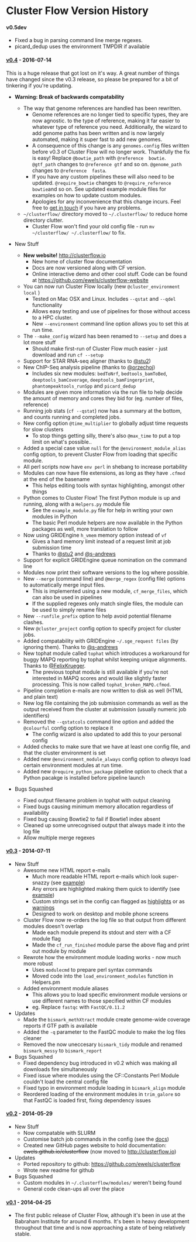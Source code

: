# Cluster Flow Version History

#### v0.5dev
* Fixed a bug in parsing command line merge regexes.
* picard_dedup uses the environment TMPDIR if available

#### [v0.4](https://github.com/ewels/clusterflow/releases/tag/v0.4) - 2016-07-14
This is a huge release that got lost on it's way. A great number of things have changed since the
v0.3 release, so please be prepared for a bit of tinkering if you're updating.

* **Warning: Break of backwards compatability**
	* The way that genome references are handled has been rewritten.
		* Genome references are no longer tied to specific types, they are now agnostic.
	      to the type of reference, making it far easier to whatever type of reference you need.
	      Additionally, the wizard to add genome paths has been written and is now largely automated,
	      making it super fast to add new genomes.
		* A consequence of this change is any `genomes.config` files written before v0.3 of
	      Cluster Flow will no longer work. Thankfully the fix is easy! Replace `@bowtie_path`
	      with `@reference  bowtie`. `@gtf_path` changes to `@reference gtf` and so on.
	      `@genome_path` changes to `@reference  fasta`.
		* If you have any custom pipelines these will also need to be updated. `@require_bowtie`
	      changes to `@require_reference bowtie`and so on. See updated example module files
	      for examples on how to update custom modules.
		* Apologies for any inconvenience that this change incurs. Feel free to [get in touch](https://github.com/ewels)
	      if you have any problems.
	* `~/clusterflow/` directory moved to `~/.clusterflow/` to reduce home directory clutter.
		* Cluster Flow won't find your old config file - run `mv ~/clusterflow/ ~/.clusterflow/` to fix.

* New Stuff
	* **New website!** http://clusterflow.io
		* New home of cluster flow documentation
		* Docs are now versioned along with CF version.
		* Online interactive demo and other cool stuff. Code can be found at https://github.com/ewels/clusterflow-website
	* You can now run Cluster Flow locally (new `@cluster_environment` `local` )
        * Tested on Mac OSX and Linux. Includes `--qstat` and `--qdel` functionality
        * Allows easy testing and use of pipelines for those without access to a HPC cluster.
		* New `--environment` command line option allows you to set this at run time.
	* The `--make_config` wizard has been renamed to `--setup` and does a lot more stuff
        * Should make first-run of Cluster Flow much easier - just download and run `cf --setup`
	* Support for STAR RNA-seq aligner (thanks to [@stu2](https://github.com/stu2))
	* New ChIP-Seq analysis pipeline (thanks to [@orzechoj](https://github.com/orzechoj))
		* Includes six new modules: `bedToNrf`, `bedtools_bamToBed`, `deeptools_bamCoverage`, `deeptools_bamFingerprint`, `phantompeaktools_runSpp` and `picard_dedup`
	* Modules are given more information via the run file to help
       decide the amount of memory and cores they bid for (eg. number of files, reference)
	* Running job stats (`cf --qstat`) now has a summary at the bottom, and counts running and completed jobs.
	* New config option `@time_multiplier` to globally adjust time requests for slow clusters
		* To stop things getting silly, there's also `@max_time` to put a top limit on what's possible..
	* Added a special case value `null` for the `@environment_module_alias` config option, to prevent Cluster Flow from loading that specific module.
	* All perl scripts now have `env perl` in shebang to increase portability
	* Modules can now have file extensions, as long as they have `.cfmod` at the end of the basename
        * This helps editing tools with syntax highlighting, amongst other things
	* Python comes to Cluster Flow! The first Python module is up and running, along with a `Helpers.py` module file
        * See the `example_module.py` file for help in writing your own modules in Python
        * The basic Perl module helpers are now available in the Python packages as well, more translation to follow
	* Now using GRIDEngine `h_vmem` memory option instead of `vf`
        * Gives a hard memory limit instead of a request limit at job submission time
        * Thanks to  [@stu2](https://github.com/stu2) and [@s-andrews](https://github.com/s-andrews)
	* Support for explicit GRIDEngine queue nomination on the command line
	* Modules now print their software versions to the log where possible.
	* New `--merge` (command line) and `@merge_regex` (config file) options to automatically merge input files.
		* This is implemented using a new module, `cf_merge_files`, which can also be used in pipelines
		* If the supplied regexes only match single files, the module can be used to simply rename files
    * New `--runfile_prefix` option to help avoid potential filename clashes.
	* New `@cluster_project` config option to specify project for cluster jobs.
    * Added compatability with GRIDEngine `~/.sge_request files` (by ignoring them).
      Thanks to [@s-andrews](https://github.com/s-andrews)
    * New tophat module called `tophat` which introduces a workaround for buggy MAPQ
        reporting by tophat whilst keeping unique alignments. Thanks to [@FelixKrueger](https://github.com/FelixKrueger).
        * The previous tophat module is still available if you're not interested in MAPQ scores and
            would like slightly faster processing. This is now called `tophat_broken_MAPQ.cfmod`.
    * Pipeline completion e-mails are now written to disk as well (HTML and plain text)
    * New log file containing the job submission commands as well as the output received from the cluster at submission (usually numeric job identifiers)
    * Removed the `--qstatcols` command line option and added the `@colourful` config option to replace it
        * The config wizard is also updated to add this to your personal config
    * Added checks to make sure that we have at least one config file, and that the cluster environment is set
	* Added new `@environment_module_always` config option to _always_ load certain environment modules at run time.
	* Added new `@require_python_package` pipeline option to check that a Python pacakge is installed before pipeline launch
* Bugs Squashed
	* Fixed output filename problem in tophat with output cleaning
	* Fixed bugs causing minimum memory allocation regardless of availability
	* Fixed bug causing Bowtie2 to fail if Bowtie1 index absent
    * Cleaned up some unrecognised output that always made it into the log file
    * Allow multiple merge regexes

#### [v0.3](https://github.com/ewels/clusterflow/releases/tag/v0.3) - 2014-07-11
* New Stuff
	* Awesome new HTML report e-mails
		* Much more readable HTML report e-mails which look super-snazzy (see [example](http://clusterflow.io/0.3/_files/example_report_good.html))
		* Any errors are highlighted making them quick to identify (see [example](http://clusterflow.io/0.3/_files/example_report_bad.html))
		* Custom strings set in the config can flagged as [highlights](http://clusterflow.io/0.3/_files/example_report_highlights.html) or as [warnings](http://clusterflow.io/0.3/_files/example_report_warnings.html)
		* Designed to work on desktop and mobile phone screens
	* Cluster Flow now re-orders the log file so that output from different modules doesn't overlap
		* Made each module prepend its stdout and sterr with a CF module flag
		* Made the `cf_run_finished` module parse the above flag and print out module by module
	* Rewrote how the environment module loading works - now much more robust
		* Uses `modulecmd` to prepare perl syntax commands
		* Moved code into the `load_environment_modules` function in Helpers.pm
	* Added environment module aliases
		* This allows you to load specific environment module versions or use different names to those specified within CF modules
		* eg. Replace `fastqc` with `FastQC/0.11.2`
* Updates
	* Made the `bismark_methXtract` module create genome-wide coverage reports if GTF path is available
	* Added the `-q` parameter to the FastQC module to make the log files cleaner
	* Removed the now uneccesary `bismark_tidy` module and renamed `bismark_messy` to `bismark_report`
* Bugs Squashed
	* Fixed dependency bug introduced in v0.2 which was making all downloads fire simultaneously
	* Fixed issue where modules using the CF::Constants Perl Module couldn't load the central config file
	* Fixed typo in environment module loading in `bismark_align` module
	* Reordered loading of the environment modules in `trim_galore` so that FastQC is loaded first, fixing dependency issues

#### [v0.2](https://github.com/ewels/clusterflow/releases/tag/v0.2) - 2014-05-29
* New Stuff
	* Now compatable with SLURM
	* Customise batch job commands in the config (see the
		[docs](http://clusterflow.io/0.3/installation#making-cluster-flow-work-with-your-environment))
	* Created new GitHub pages website to hold documentation: ~~ewels.github.io/clusterflow~~ (now moved to http://clusterflow.io)
* Updates
	* Ported repository to github: https://github.com/ewels/clusterflow
	* Wrote new readme for github
* Bugs Squashed
	* Custom modules in `~/.clusterflow/modules/` weren't being found
	* General code clean-ups all over the place

#### [v0.1](https://github.com/ewels/clusterflow/releases/tag/v0.1) - 2014-04-25
* The first public release of Cluster Flow, although it's been in use at the Babraham Institute for around 6 months. It's been in heavy development throughout that time and is now approaching a state of being relatively stable.